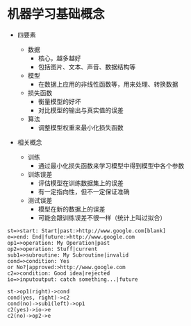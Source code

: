 机器学习基础概念
====

* 四要素
  * 数据
    * 核心，越多越好
    * 包括图片、文本、声音、数据结构等
  * 模型
    * 在数据上应用的非线性函数等，用来处理、转换数据
  * 损失函数
    * 衡量模型的好坏
    * 对比模型的输出与真实值的误差
  * 算法
    * 调整模型权重来最小化损失函数


* 相关概念
  * 训练
    * 通过最小化损失函数来学习模型中得到模型中各个参数
  * 训练误差
    * 评估模型在训练数据集上的误差
    * 有一定指向性，但不一定保证准确
  * 测试误差
    * 模型在新的数据上的误差
    * 可能会跟训练误差不很一样（统计上叫过拟合）

```flow
st=>start: Start|past:>http://www.google.com[blank]
e=>end: End|future:>http://www.google.com
op1=>operation: My Operation|past
op2=>operation: Stuff|current
sub1=>subroutine: My Subroutine|invalid
cond=>condition: Yes
or No?|approved:>http://www.google.com
c2=>condition: Good idea|rejected
io=>inputoutput: catch something...|future

st->op1(right)->cond
cond(yes, right)->c2
cond(no)->sub1(left)->op1
c2(yes)->io->e
c2(no)->op2->e
```
